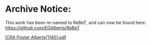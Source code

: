 # Archive Notice:
This work has been re-named to ReBeT, and can now be found here: https://github.com/EGAlberts/ReBeT

[ICRA Poster Alberts[1140].pdf](https://github.com/EGAlberts/altruism/files/11591028/ICRA.Poster.Alberts.1140.pdf)
